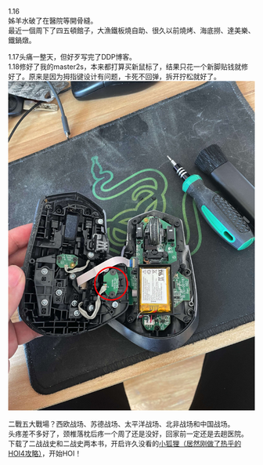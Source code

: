 1.16  
姊羊水破了在醫院等開骨縫。  
最近一個周下了四五頓館子，大漁鐵板燒自助、很久以前燒烤、海底撈、達美樂、鐵鍋燉。

1.17头痛一整天，但好歹写完了DDP博客。  
1.18修好了我的master2s，本来都打算买新鼠标了，结果只花一个新脚贴钱就修好了。原来是因为拇指键设计有问题，卡死不回弹，拆开拧松就好了。  
![](/assets/IMG_1714.jpeg)

二戰五大戰場？西欧战场、苏德战场、太平洋战场、北非战场和中国战场。  
头疼差不多好了，颈椎落枕后疼一个周了还是没好，回家前一定还是去趟医院。  
下载了二战战史和二战史两本书，开启许久没看的[小狐狸（居然刚做了热乎的HOI4攻略）](https://b23.tv/MCyefcH)，开始HOI！
